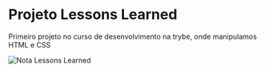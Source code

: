 # Projeto Lessons Learned

Primeiro projeto no curso de desenvolvimento na trybe, onde manipulamos HTML e CSS

![Nota Lessons Learned](https://user-images.githubusercontent.com/101866542/172691506-9cbd5ace-0936-49ac-9c22-4d6593de69f1.png)
